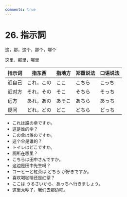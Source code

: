 ```yaml
---
comments: true
---
```


# 26. 指示詞
这，那，这个，那个，哪个

这里，那里，哪里

| 指示词 | 指东西   | 指地方 | 郑重说法 | 口语说法 |
|-----|-------|-----|------|------|
| 近自己 | これ，この | ここ  | こちら  | こっち  |
| 近对方 | それ，その | そこ  | そちら  | そっち  |
| 远方  | あれ，あの | あそこ | あちら  | あっち  |
| 疑问  | どれ，どの | どこ  | どちら  | どっち  |


- これは誰の傘ですか。
- 这是谁的伞？
- この傘は誰のですか。
- 这个伞是谁的？
- トイレはどこですか。
- 厕所在哪里？
- こちらは田中さんですか。
- 这边是田中先生吗？
- コーヒーと紅茶は どちら が好きですか。
- 喜欢喝咖啡还是红茶？
- ここは うるさいから、あっちへ行きましょう。
- 这里太吵了，我们去那边吧。



